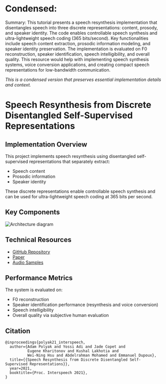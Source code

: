 # Condensed: 

Summary: This tutorial presents a speech resynthesis implementation that disentangles speech into three discrete representations: content, prosody, and speaker identity. The code enables controllable speech synthesis and ultra-lightweight speech coding (365 bits/second). Key functionalities include speech content extraction, prosodic information modeling, and speaker identity preservation. The implementation is evaluated on F0 reconstruction, speaker identification, speech intelligibility, and overall quality. This resource would help with implementing speech synthesis systems, voice conversion applications, and creating compact speech representations for low-bandwidth communication.

*This is a condensed version that preserves essential implementation details and context.*

# Speech Resynthesis from Discrete Disentangled Self-Supervised Representations

## Implementation Overview

This project implements speech resynthesis using disentangled self-supervised representations that separately extract:
- Speech content
- Prosodic information
- Speaker identity

These discrete representations enable controllable speech synthesis and can be used for ultra-lightweight speech coding at 365 bits per second.

## Key Components

![Architecture diagram](img/fig.png)

## Technical Resources
- [GitHub Repository](https://github.com/facebookresearch/speech-resynthesis)
- [Paper](https://arxiv.org/pdf/2104.00355.pdf)
- [Audio Samples](https://speechbot.github.io/resynthesis/index.html)

## Performance Metrics
The system is evaluated on:
- F0 reconstruction
- Speaker identification performance (resynthesis and voice conversion)
- Speech intelligibility
- Overall quality via subjective human evaluation

## Citation
```
@inproceedings{polyak21_interspeech,
  author={Adam Polyak and Yossi Adi and Jade Copet and 
          Eugene Kharitonov and Kushal Lakhotia and 
          Wei-Ning Hsu and Abdelrahman Mohamed and Emmanuel Dupoux},
  title={{Speech Resynthesis from Discrete Disentangled Self-Supervised Representations}},
  year=2021,
  booktitle={Proc. Interspeech 2021},
}
```